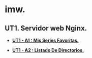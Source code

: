 # **imw.**

## **UT1. Servidor web Nginx.**

* **[UT1 - A1 : Mis Series Favoritas.](https://github.com/NoeClariNista/imw/blob/master/ut1/a1/README.md)**

* **[UT1 - A2 : Listado De Directorios.](https://github.com/NoeClariNista/imw/blob/master/ut1/a2/README.md)**
